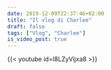 ```yaml
---
date: 2019-12-09T22:37:46+02:00
title: "Il vlog di Charlee"
draft: false
tags: ["Vlog", "Charlee"]
is_video_post: true
---
```


{{< youtube id=l8LZyVijxa8 >}}
